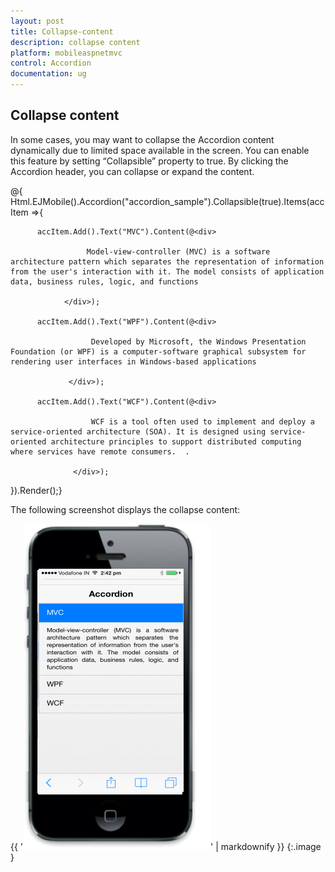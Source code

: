 ```yaml
---
layout: post
title: Collapse-content
description: collapse content
platform: mobileaspnetmvc
control: Accordion
documentation: ug
---
```


## Collapse content

In some cases, you may want to collapse the Accordion content dynamically due to limited space available in the screen. You can enable this feature by setting “Collapsible” property to true. By clicking the Accordion header, you can collapse or expand the content.





@{ Html.EJMobile().Accordion("accordion_sample").Collapsible(true).Items(accItem =>{

          accItem.Add().Text("MVC").Content(@<div>

                     Model-view-controller (MVC) is a software architecture pattern which separates the representation of information from the user's interaction with it. The model consists of application data, business rules, logic, and functions

                </div>);

          accItem.Add().Text("WPF").Content(@<div>

                      Developed by Microsoft, the Windows Presentation Foundation (or WPF) is a computer-software graphical subsystem for rendering user interfaces in Windows-based applications 

                 </div>);

          accItem.Add().Text("WCF").Content(@<div>

                      WCF is a tool often used to implement and deploy a service-oriented architecture (SOA). It is designed using service-oriented architecture principles to support distributed computing where services have remote consumers.  . 

                  </div>);

 }).Render();}



The following screenshot displays the collapse content:



{{ '![C:/Users/isuriyar/AppData/Local/Temp/SNAGHTML8593e48f.PNG](Collapse-content_images/Collapse-content_img1.png)' | markdownify }}
{:.image }


